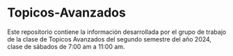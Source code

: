 # Topicos-Avanzados
Este repositorio contiene la información desarrollada por el grupo de trabajo de la clase de Topicos Avanzados del segundo semestre del año 2024, clase de sábados de 7:00 am a 11:00 am.

